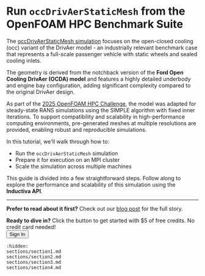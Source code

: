 # Run `occDrivAerStaticMesh` from the OpenFOAM HPC Benchmark Suite

The [occDrivAerStaticMesh simulation](https://develop.openfoam.com/committees/hpc/-/tree/9e0480e778e0c5168b97b8177cc3ece3fb3dc496/incompressible/simpleFoam/occDrivAerStaticMesh) focuses on the open-closed cooling (occ) variant of the DrivAer model -
an industrially relevant benchmark case that represents a full-scale passenger vehicle with static wheels and sealed cooling inlets.

The geometry is derived from the notchback version of the **Ford Open Cooling DrivAer (OCDA) model** and features a highly
detailed underbody and engine bay configuration, adding significant complexity compared to the original DrivAer design.

As part of the [2025 OpenFOAM HPC Challenge](https://wiki.openfoam.com/images/4/44/OHC-1.pdf), the model was adapted for steady-state
RANS simulations using the SIMPLE algorithm with fixed inner iterations. To support compatibility and scalability in
high-performance computing environments, pre-generated meshes at multiple resolutions are provided, enabling robust and
reproducible simulations.

In this tutorial, we'll walk through how to:

- Run the `occDrivAerStaticMesh` simulation
- Prepare it for execution on an MPI cluster
- Scale the simulation across multiple machines

This guide is divided into a few straightforward steps. Follow along to explore the performance and scalability of this simulation
using the **Inductiva API**.

---

**Prefer to read about it first?** Check out our [blog post](https://inductiva.ai/blog/article/from-supercomputer-to-cloud-a-new-era-for-openfoam-simulations) for the full story.

<div class="cta-bar">
  <div class="cta-text">
    <strong>Ready to dive in?</strong> Click the button to get started with $5 of free credits. No credit card needed!
  </div>
  <button class="cta-button">Sign In</button>
</div>

```{toctree}
:hidden:
sections/section1.md
sections/section2.md
sections/section3.md
sections/section4.md
```
